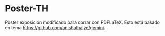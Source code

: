# Poster-TH

Poster exposición modificado para corrar con PDFLaTeX. Esto está basado en tema https://github.com/anishathalye/gemini.
